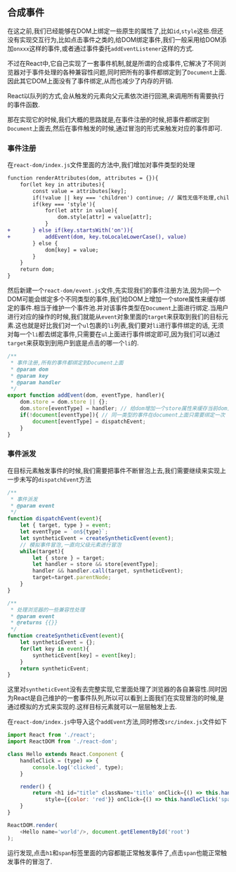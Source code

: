 ## 合成事件

在这之前,我们已经能够在DOM上绑定一些原生的属性了,比如`id`,`style`这些.但还没有实现交互行为,比如点击事件之类的,给DOM绑定事件,我们一般采用给DOM添加`onxxx`这样的事件,或者通过事件委托`addEventListener`这样的方式.

不过在React中,它自己实现了一套事件机制,就是所谓的合成事件,它解决了不同浏览器对于事件处理的各种兼容性问题,同时把所有的事件都绑定到了`Document`上面.因此其它DOM上面没有了事件绑定,从而也减少了内存的开销.

React以队列的方式,会从触发的元素向父元素依次进行回溯,来调用所有需要执行的事件函数.

那在实现它的时候,我们大概的思路就是,在事件注册的时候,把事件都绑定到`Document`上面去,然后在事件触发的时候,通过冒泡的形式来触发对应的事件即可.

### 事件注册

在`react-dom/index.js`文件里面的方法中,我们增加对事件类型的处理

```diff
function renderAttributes(dom, attributes = {}){
    for(let key in attributes){
        const value = attributes[key];
        if(!value || key === 'children') continue; // 属性无值不处理,children也单独处理
        if(key === 'style'){
            for(let attr in value){
                dom.style[attr] = value[attr];
            }
+       } else if(key.startsWith('on')){
+           addEvent(dom, key.toLocaleLowerCase(), value)
        } else {
            dom[key] = value;
        }
    }
    return dom;
}

```

然后新建一个`react-dom/event.js`文件,先实现我们的事件注册方法,因为同一个DOM可能会绑定多个不同类型的事件,我们给DOM上增加一个store属性来缓存绑定的事件.相当于维护一个事件池.并对该事件类型在`Document`上面进行绑定.当用户进行对应的操作的时候,我们就能从`event`对象里面的`target`来获取到我们的目标元素.这也就是好比我们对一个`ul`包裹的`li`列表,我们要对`li`进行事件绑定的话, 无须对每一个`li`都去绑定事件,只需要在`ul`上面进行事件绑定即可,因为我们可以通过`target`来获取到到用户到底是点击的哪一个`li`的.

```js
/**
 * 事件注册,所有的事件都绑定到Document上面
 * @param dom
 * @param key
 * @param handler
 */
export function addEvent(dom, eventType, handler){
    dom.store = dom.store || {};
    dom.store[eventType] = handler; // 给dom增加一个store属性来缓存当前dom上面绑定的所有事件.
    if(!document[eventType]){ // 同一类型的事件在document上面只需要绑定一次
        document[eventType] = dispatchEvent;
    }
}
```



### 事件派发

在目标元素触发事件的时候,我们需要把事件不断冒泡上去,我们需要继续来实现上一步未写的`dispatchEvent`方法

```js
/**
 * 事件派发
 * @param event
 */
function dispatchEvent(event){
    let { target, type } = event;
    let eventType = `on${type}`;
    let syntheticEvent = createSyntheticEvent(event);
    // 模拟事件冒泡,一直向父级元素进行冒泡
    while(target){
        let { store } = target;
        let handler = store && store[eventType];
        handler && handler.call(target, syntheticEvent);
        target=target.parentNode;
    }
}

/**
 * 处理浏览器的一些兼容性处理
 * @param event
 * @returns {{}}
 */
function createSyntheticEvent(event){
    let syntheticEvent = {};
    for(let key in event){
        syntheticEvent[key] = event[key];
    }
    return syntheticEvent;
}
```

这里对`syntheticEvent`没有去完整实现,它里面处理了浏览器的各自兼容性.同时因为React是自己维护的一套事件队列,所以可以看到上面我们在实现冒泡的时候,是通过模拟的方式来实现的.这样目标元素就可以一层层触发上去.

在`react-dom/index.js`中导入这个`addEvent`方法,同时修改`src/index.js`文件如下

```js
import React from './react';
import ReactDOM from './react-dom';

class Hello extends React.Component {
    handleClick = (type) => {
        console.log('clicked', type);
    }

    render() {
        return <h1 id="title" className='title' onClick={() => this.handleClick('h1')}>hello <span
            style={{color: 'red'}} onClick={() => this.handleClick('span')}>{this.props.name}</span></h1>
    }
}

ReactDOM.render(
    <Hello name='world'/>, document.getElementById('root')
);
```

运行发现,点击`h1`和`span`标签里面的内容都能正常触发事件了,点击`span`也能正常触发事件的冒泡了.